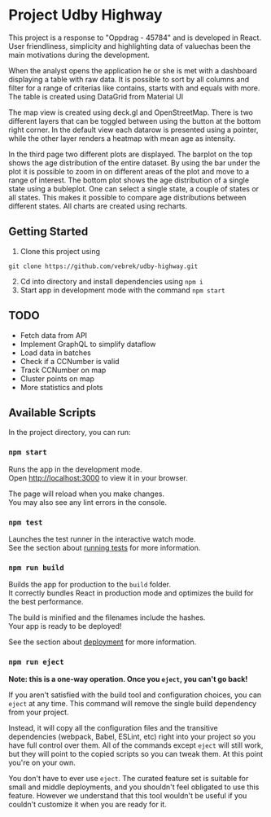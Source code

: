 # Project Udby Highway
This project is a response to "Oppdrag - 45784" and is developed in React. User friendliness, simplicity and highlighting  data of valuechas been the main motivations during the development.

When the analyst opens the application he or she is met with a dashboard displaying a table with raw data. It is possible to sort by all columns and filter for a range of criterias like contains, starts with and equals with more. The table is created using DataGrid from Material UI 

The map view is created using deck.gl and OpenStreetMap. There is two different layers that can be toggled between using the button at the bottom right corner. In the default view each datarow is presented using a pointer, while the other layer renders a heatmap with mean age as intensity.

In the third page two different plots are displayed. The barplot on the top shows the age distribution of the entire dataset. By using the bar under the plot it is possible to zoom in on different areas of the plot and move to a range of interest. The bottom plot shows the age distribution of a single state using a bubleplot. One can select a single state, a couple of states or all states. This makes it possible to compare age distributions between different states. All charts are created using recharts.

## Getting Started
1. Clone this project using
```
git clone https://github.com/vebrek/udby-highway.git 
```
2. Cd into directory and install dependencies using `npm i` 
2. Start app in development mode with the command `npm start`

## TODO
* Fetch data from API
* Implement GraphQL to simplify dataflow
* Load data in batches
* Check if a CCNumber is valid
* Track CCNumber on map
* Cluster points on map
* More statistics and plots


## Available Scripts

In the project directory, you can run:

### `npm start`

Runs the app in the development mode.\
Open [http://localhost:3000](http://localhost:3000) to view  it in your browser.

The page will reload when you make changes.\
You may also see any lint errors in the console.

### `npm test`

Launches the test runner in the interactive watch mode.\
See the section about [running tests](https://facebook.github.io/create-react-app/docs/running-tests) for more information.

### `npm run build`

Builds the app for production to the `build` folder.\
It correctly bundles React in production mode and optimizes the build for the best performance.

The build is minified and the filenames include the hashes.\
Your app is ready to be deployed!

See the section about [deployment](https://facebook.github.io/create-react-app/docs/deployment) for more information.

### `npm run eject`

**Note: this is a one-way operation. Once you `eject`, you can't go back!**

If you aren't satisfied with the build tool and configuration choices, you can `eject` at any time. This command will remove the single build dependency from your project.

Instead, it will copy all the configuration files and the transitive dependencies (webpack, Babel, ESLint, etc) right into your project so you have full control over them. All of the commands except `eject` will still work, but they will point to the copied scripts so you can tweak them. At this point you're on your own.

You don't have to ever use `eject`. The curated feature set is suitable for small and middle deployments, and you shouldn't feel obligated to use this feature. However we understand that this tool wouldn't be useful if you couldn't customize it when you are ready for it.
